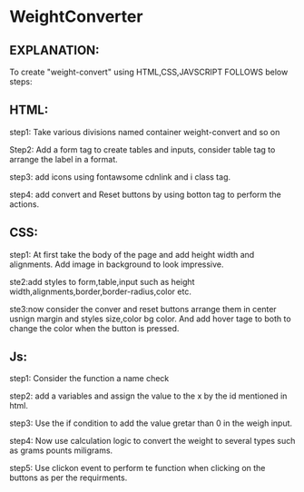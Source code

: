 # WeightConverter
## EXPLANATION:

To create "weight-convert" using HTML,CSS,JAVSCRIPT
FOLLOWS below steps:

## HTML:

step1: Take various divisions named container weight-convert and so on

Step2: Add a form tag to create tables and inputs, consider table tag to arrange the label in a format.

step3: add icons using fontawsome cdnlink  and i class tag.

step4: add convert and Reset buttons by using botton tag to perform the actions.


## CSS:

step1: At first take the body of the page and add height width and alignments. Add image in background to look impressive.

ste2:add styles to form,table,input such as height width,alignments,border,border-radius,color etc.

ste3:now consider the conver and reset buttons arrange them in center usnign margin and styles size,color bg color. And add hover tage to both to change the color when the button is pressed.


## Js:

step1: Consider the function a name check

step2: add a variables and assign the value to the x by the id mentioned in html.

step3: Use the if condition  to add the value gretar than 0 in the weigh input.

step4: Now use calculation logic to convert the weight to several types such as grams pounts miligrams.

step5: Use clickon event to perform te function when clicking on the buttons as per the requirments.
